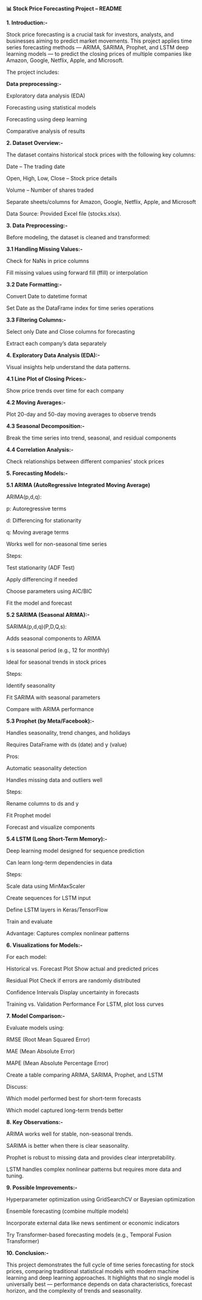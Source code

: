 **📊 Stock Price Forecasting Project – README**

**1. Introduction:-**

Stock price forecasting is a crucial task for investors, analysts, and businesses aiming to predict market movements. This project applies time series forecasting methods — ARIMA, SARIMA, Prophet, and LSTM deep learning models — to predict the closing prices of multiple companies like Amazon, Google, Netflix, Apple, and Microsoft.

The project includes:

**Data preprocessing:-**

Exploratory data analysis (EDA)

Forecasting using statistical models

Forecasting using deep learning

Comparative analysis of results

**2. Dataset Overview:-**

The dataset contains historical stock prices with the following key columns:

Date – The trading date

Open, High, Low, Close – Stock price details

Volume – Number of shares traded

Separate sheets/columns for Amazon, Google, Netflix, Apple, and Microsoft

Data Source: Provided Excel file (stocks.xlsx).

**3. Data Preprocessing:-**

Before modeling, the dataset is cleaned and transformed:

**3.1 Handling Missing Values:-**

Check for NaNs in price columns

Fill missing values using forward fill (ffill) or interpolation

**3.2 Date Formatting:-**

Convert Date to datetime format

Set Date as the DataFrame index for time series operations

**3.3 Filtering Columns:-**

Select only Date and Close columns for forecasting

Extract each company’s data separately

**4. Exploratory Data Analysis (EDA):-**

Visual insights help understand the data patterns.

**4.1 Line Plot of Closing Prices:-**

Show price trends over time for each company

**4.2 Moving Averages:-**

Plot 20-day and 50-day moving averages to observe trends

**4.3 Seasonal Decomposition:-**

Break the time series into trend, seasonal, and residual components

**4.4 Correlation Analysis:-**

Check relationships between different companies’ stock prices

**5. Forecasting Models:-**

**5.1 ARIMA (AutoRegressive Integrated Moving Average)**

ARIMA(p,d,q):

p: Autoregressive terms

d: Differencing for stationarity

q: Moving average terms

Works well for non-seasonal time series

Steps:

Test stationarity (ADF Test)

Apply differencing if needed

Choose parameters using AIC/BIC

Fit the model and forecast

**5.2 SARIMA (Seasonal ARIMA):-**

SARIMA(p,d,q)(P,D,Q,s):

Adds seasonal components to ARIMA

s is seasonal period (e.g., 12 for monthly)

Ideal for seasonal trends in stock prices

Steps:

Identify seasonality

Fit SARIMA with seasonal parameters

Compare with ARIMA performance

**5.3 Prophet (by Meta/Facebook):-**

Handles seasonality, trend changes, and holidays

Requires DataFrame with ds (date) and y (value)

Pros:

Automatic seasonality detection

Handles missing data and outliers well

Steps:

Rename columns to ds and y

Fit Prophet model

Forecast and visualize components

**5.4 LSTM (Long Short-Term Memory):-**

Deep learning model designed for sequence prediction

Can learn long-term dependencies in data

Steps:

Scale data using MinMaxScaler

Create sequences for LSTM input

Define LSTM layers in Keras/TensorFlow

Train and evaluate

Advantage: Captures complex nonlinear patterns

**6. Visualizations for Models:-**

For each model:

Historical vs. Forecast Plot
Show actual and predicted prices

Residual Plot
Check if errors are randomly distributed

Confidence Intervals
Display uncertainty in forecasts

Training vs. Validation Performance
For LSTM, plot loss curves

**7. Model Comparison:-**

Evaluate models using:

RMSE (Root Mean Squared Error)

MAE (Mean Absolute Error)

MAPE (Mean Absolute Percentage Error)

Create a table comparing ARIMA, SARIMA, Prophet, and LSTM

Discuss:

Which model performed best for short-term forecasts

Which model captured long-term trends better

**8. Key Observations:-**

ARIMA works well for stable, non-seasonal trends.

SARIMA is better when there is clear seasonality.

Prophet is robust to missing data and provides clear interpretability.

LSTM handles complex nonlinear patterns but requires more data and tuning.

**9. Possible Improvements:-**

Hyperparameter optimization using GridSearchCV or Bayesian optimization

Ensemble forecasting (combine multiple models)

Incorporate external data like news sentiment or economic indicators

Try Transformer-based forecasting models (e.g., Temporal Fusion Transformer)

**10. Conclusion:-**

This project demonstrates the full cycle of time series forecasting for stock prices, comparing traditional statistical models with modern machine learning and deep learning approaches.
It highlights that no single model is universally best — performance depends on data characteristics, forecast horizon, and the complexity of trends and seasonality.
